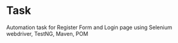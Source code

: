 # Task
Automation task for Register Form and Login page using Selenium webdriver, TestNG, Maven, POM
